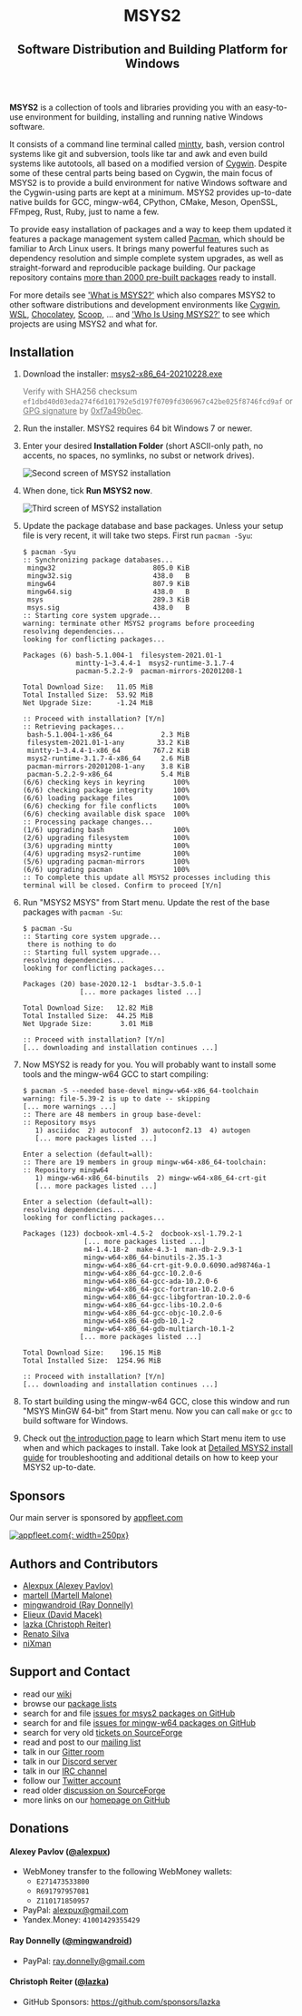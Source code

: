 <header>
<h1>MSYS2</h1>
<h2>Software Distribution and Building Platform for Windows</h2>
</header>

**MSYS2** is a collection of tools and libraries providing you with an
easy-to-use environment for building, installing and running native Windows
software.

It consists of a command line terminal called
[mintty](https://mintty.github.io/), bash, version control systems like git and
subversion, tools like tar and awk and even build systems like autotools, all
based on a modified version of [Cygwin](https://cygwin.com). Despite some of
these central parts being based on Cygwin, the main focus of MSYS2 is to provide
a build environment for native Windows software and the Cygwin-using parts are
kept at a minimum. MSYS2 provides up-to-date native builds for GCC, mingw-w64,
CPython, CMake, Meson, OpenSSL, FFmpeg, Rust, Ruby, just to name a few.

To provide easy installation of packages and a way to keep them updated it
features a package management system called
[Pacman](https://wiki.archlinux.org/index.php/pacman), which should be familiar
to Arch Linux users. It brings many powerful features such as dependency
resolution and simple complete system upgrades, as well as straight-forward and
reproducible package building. Our package repository contains [more than 2000
pre-built packages](https://packages.msys2.org/base) ready to install.

For more details see ['What is MSYS2?'](docs/what-is-msys2.md) which also
compares MSYS2 to other software distributions and development environments like
[Cygwin](https://cygwin.com),
[WSL](https://en.wikipedia.org/wiki/Windows_Subsystem_for_Linux),
[Chocolatey](https://chocolatey.org/), [Scoop](https://scoop.sh/), ... and ['Who
Is Using MSYS2?'](docs/who-is-using-msys2.md) to see which projects are using
MSYS2 and what for.


## Installation

1. Download the installer: <a href="https://repo.msys2.org/distrib/x86_64/msys2-x86_64-20210228.exe" class="button">msys2-x86_64-20210228.exe</a>

    <span style="opacity: 0.6;">Verify with SHA256 checksum `ef1dbd40d03eda274f6d101792e5d197f0709fd306967c42be025f8746fcd9af`
    or [GPG signature](https://repo.msys2.org/distrib/x86_64/msys2-x86_64-20210228.exe.sig)
    by [0xf7a49b0ec](http://keyserver.ubuntu.com/pks/lookup?search=0x0ebf782c5d53f7e5fb02a66746bd761f7a49b0ec&fingerprint=on&op=vindex).</span>

2. Run the installer. MSYS2 requires 64 bit Windows 7 or newer.

3. Enter your desired **Installation Folder** (short ASCII-only path, no accents, no spaces, no symlinks, no subst or network drives).

    ![Second screen of MSYS2 installation](images/2_msys32-install_path.png)

4. When done, tick **Run MSYS2 now**.

    ![Third screen of MSYS2 installation](images/5_msys2-finish_install.png)

5. Update the package database and base packages.  Unless your setup file is very recent, it will take two steps.  First run `pacman -Syu`:

    ```
    $ pacman -Syu
    :: Synchronizing package databases...
     mingw32                        805.0 KiB
     mingw32.sig                    438.0   B
     mingw64                        807.9 KiB
     mingw64.sig                    438.0   B
     msys                           289.3 KiB
     msys.sig                       438.0   B
    :: Starting core system upgrade...
    warning: terminate other MSYS2 programs before proceeding
    resolving dependencies...
    looking for conflicting packages...
    
    Packages (6) bash-5.1.004-1  filesystem-2021.01-1
                 mintty-1~3.4.4-1  msys2-runtime-3.1.7-4
                 pacman-5.2.2-9  pacman-mirrors-20201208-1
    
    Total Download Size:   11.05 MiB
    Total Installed Size:  53.92 MiB
    Net Upgrade Size:      -1.24 MiB
    
    :: Proceed with installation? [Y/n]
    :: Retrieving packages...
     bash-5.1.004-1-x86_64            2.3 MiB
     filesystem-2021.01-1-any        33.2 KiB
     mintty-1~3.4.4-1-x86_64        767.2 KiB
     msys2-runtime-3.1.7-4-x86_64     2.6 MiB
     pacman-mirrors-20201208-1-any    3.8 KiB
     pacman-5.2.2-9-x86_64            5.4 MiB
    (6/6) checking keys in keyring       100%
    (6/6) checking package integrity     100%
    (6/6) loading package files          100%
    (6/6) checking for file conflicts    100%
    (6/6) checking available disk space  100%
    :: Processing package changes...
    (1/6) upgrading bash                 100%
    (2/6) upgrading filesystem           100%
    (3/6) upgrading mintty               100%
    (4/6) upgrading msys2-runtime        100%
    (5/6) upgrading pacman-mirrors       100%
    (6/6) upgrading pacman               100%
    :: To complete this update all MSYS2 processes including this terminal will be closed. Confirm to proceed [Y/n]
    ```

6. Run "MSYS2 MSYS" from Start menu.  Update the rest of the base packages with `pacman -Su`:

    ```
    $ pacman -Su
    :: Starting core system upgrade...
     there is nothing to do
    :: Starting full system upgrade...
    resolving dependencies...
    looking for conflicting packages...
    
    Packages (20) base-2020.12-1  bsdtar-3.5.0-1
                  [... more packages listed ...]
    
    Total Download Size:   12.82 MiB
    Total Installed Size:  44.25 MiB
    Net Upgrade Size:       3.01 MiB
    
    :: Proceed with installation? [Y/n]
    [... downloading and installation continues ...]
    ```

7. Now MSYS2 is ready for you.  You will probably want to install some tools and the mingw-w64 GCC to start compiling:

    ````
    $ pacman -S --needed base-devel mingw-w64-x86_64-toolchain
    warning: file-5.39-2 is up to date -- skipping
    [... more warnings ...]
    :: There are 48 members in group base-devel:
    :: Repository msys
       1) asciidoc  2) autoconf  3) autoconf2.13  4) autogen
       [... more packages listed ...]
    
    Enter a selection (default=all):
    :: There are 19 members in group mingw-w64-x86_64-toolchain:
    :: Repository mingw64
       1) mingw-w64-x86_64-binutils  2) mingw-w64-x86_64-crt-git
       [... more packages listed ...]
    
    Enter a selection (default=all):
    resolving dependencies...
    looking for conflicting packages...
    
    Packages (123) docbook-xml-4.5-2  docbook-xsl-1.79.2-1
                   [... more packages listed ...]
                   m4-1.4.18-2  make-4.3-1  man-db-2.9.3-1
                   mingw-w64-x86_64-binutils-2.35.1-3
                   mingw-w64-x86_64-crt-git-9.0.0.6090.ad98746a-1
                   mingw-w64-x86_64-gcc-10.2.0-6
                   mingw-w64-x86_64-gcc-ada-10.2.0-6
                   mingw-w64-x86_64-gcc-fortran-10.2.0-6
                   mingw-w64-x86_64-gcc-libgfortran-10.2.0-6
                   mingw-w64-x86_64-gcc-libs-10.2.0-6
                   mingw-w64-x86_64-gcc-objc-10.2.0-6
                   mingw-w64-x86_64-gdb-10.1-2
                   mingw-w64-x86_64-gdb-multiarch-10.1-2
                  [... more packages listed ...]
    
    Total Download Size:    196.15 MiB
    Total Installed Size:  1254.96 MiB
    
    :: Proceed with installation? [Y/n]
    [... downloading and installation continues ...]
    ````

8. To start building using the mingw-w64 GCC, close this window and run "MSYS MinGW 64-bit" from Start menu.  Now you can call `make` or `gcc` to build software for Windows.

9. Check out [the introduction page](wiki/MSYS2-introduction/) to learn which
   Start menu item to use when and which packages to install.  Take look at
   [Detailed MSYS2 install guide](wiki/MSYS2-installation/) for troubleshooting
   and additional details on how to keep your MSYS2 up-to-date.


## Sponsors

Our main server is sponsored by [appfleet.com](https://appfleet.com)

[![appfleet.com](appfleet.svg){: width=250px}](https://appfleet.com)


##  Authors and Contributors

* [Alexpux (Alexey Pavlov)](https://github.com/Alexpux)
* [martell (Martell Malone)](https://github.com/martell)
* [mingwandroid (Ray Donnelly)](https://github.com/mingwandroid)
* [Elieux (David Macek)](https://github.com/elieux)
* [lazka (Christoph Reiter)](https://github.com/lazka)
* [Renato Silva](https://github.com/renatosilva)
* [niXman](https://github.com/niXman)


## Support and Contact

*   read our [wiki](https://www.msys2.org/wiki/Home/)
*   browse our [package lists](https://packages.msys2.org/)
*   search for and file [issues for msys2 packages on GitHub](https://github.com/msys2/msys2-packages/issues)
*   search for and file [issues for mingw-w64 packages on GitHub](https://github.com/msys2/mingw-packages/issues)
*   search for very old [tickets on SourceForge](https://sourceforge.net/p/msys2/tickets/)
*   read and post to our [mailing list](https://sourceforge.net/p/msys2/mailman/msys2-users/)
*   talk in our [Gitter room](https://gitter.im/msys2/msys2)
*   talk in our [Discord server](https://discord.gg/jPQdRdDcT9)
*   talk in our [IRC channel](irc://irc.oftc.net:6667/msys2)
*   follow our [Twitter account](https://twitter.com/msys2org)
*   read older [discussion on SourceForge](https://sourceforge.net/p/msys2/discussion/general/)
*   more links on our [homepage on GitHub](https://github.com/msys2/msys2)


## Donations

#### Alexey Pavlov ([@alexpux](https://github.com/alexpux))

* WebMoney transfer to the following WebMoney wallets:
    * `E271473533800`
    * `R691797957081`
    * `Z110171850957`
* PayPal: [alexpux@gmail.com](https://www.paypal.com/donate/?business=alexpux%40gmail.com)
* Yandex.Money: `41001429355429`

#### Ray Donnelly ([@mingwandroid](https://github.com/mingwandroid))

* PayPal: [ray.donnelly@gmail.com](https://www.paypal.com/donate/?business=ray.donnelly%40gmail.com&item_name=Ray+Donnelly+MSYS2+development+donation&currency_code=GBP)

#### Christoph Reiter ([@lazka](https://github.com/lazka))

* GitHub Sponsors: https://github.com/sponsors/lazka
